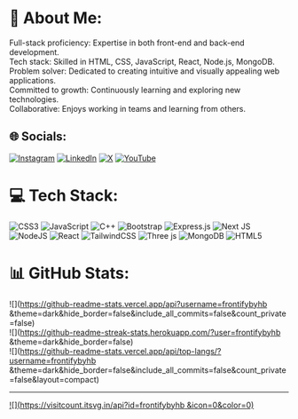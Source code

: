 # 💫 About Me:
Full-stack proficiency: Expertise in both front-end and back-end development.<br>Tech stack: Skilled in HTML, CSS, JavaScript, React, Node.js, MongoDB.<br>Problem solver: Dedicated to creating intuitive and visually appealing web applications.<br>Committed to growth: Continuously learning and exploring new technologies.<br>Collaborative: Enjoys working in teams and learning from others.


## 🌐 Socials:
[![Instagram](https://img.shields.io/badge/Instagram-%23E4405F.svg?logo=Instagram&logoColor=white)](https://instagram.com/@let_himanshu_hb) [![LinkedIn](https://img.shields.io/badge/LinkedIn-%230077B5.svg?logo=linkedin&logoColor=white)](https://linkedin.com/in/https://www.linkedin.com/in/himanshu-hb-077812290/) [![X](https://img.shields.io/badge/X-black.svg?logo=X&logoColor=white)](https://x.com/@himanshu_bh_07) [![YouTube](https://img.shields.io/badge/YouTube-%23FF0000.svg?logo=YouTube&logoColor=white)](https://youtube.com/@@frontifybyhb ) 

# 💻 Tech Stack:
![CSS3](https://img.shields.io/badge/css3-%231572B6.svg?style=for-the-badge&logo=css3&logoColor=white) ![JavaScript](https://img.shields.io/badge/javascript-%23323330.svg?style=for-the-badge&logo=javascript&logoColor=%23F7DF1E) ![C++](https://img.shields.io/badge/c++-%2300599C.svg?style=for-the-badge&logo=c%2B%2B&logoColor=white) ![Bootstrap](https://img.shields.io/badge/bootstrap-%238511FA.svg?style=for-the-badge&logo=bootstrap&logoColor=white) ![Express.js](https://img.shields.io/badge/express.js-%23404d59.svg?style=for-the-badge&logo=express&logoColor=%2361DAFB) ![Next JS](https://img.shields.io/badge/Next-black?style=for-the-badge&logo=next.js&logoColor=white) ![NodeJS](https://img.shields.io/badge/node.js-6DA55F?style=for-the-badge&logo=node.js&logoColor=white) ![React](https://img.shields.io/badge/react-%2320232a.svg?style=for-the-badge&logo=react&logoColor=%2361DAFB) ![TailwindCSS](https://img.shields.io/badge/tailwindcss-%2338B2AC.svg?style=for-the-badge&logo=tailwind-css&logoColor=white) ![Three js](https://img.shields.io/badge/threejs-black?style=for-the-badge&logo=three.js&logoColor=white) ![MongoDB](https://img.shields.io/badge/MongoDB-%234ea94b.svg?style=for-the-badge&logo=mongodb&logoColor=white) ![HTML5](https://img.shields.io/badge/html5-%23E34F26.svg?style=for-the-badge&logo=html5&logoColor=white)
# 📊 GitHub Stats:
![](https://github-readme-stats.vercel.app/api?username=frontifybyhb &theme=dark&hide_border=false&include_all_commits=false&count_private=false)<br/>
![](https://github-readme-streak-stats.herokuapp.com/?user=frontifybyhb &theme=dark&hide_border=false)<br/>
![](https://github-readme-stats.vercel.app/api/top-langs/?username=frontifybyhb &theme=dark&hide_border=false&include_all_commits=false&count_private=false&layout=compact)

---
[![](https://visitcount.itsvg.in/api?id=frontifybyhb &icon=0&color=0)](https://visitcount.itsvg.in)

<!-- Proudly created with GPRM ( https://gprm.itsvg.in ) -->
